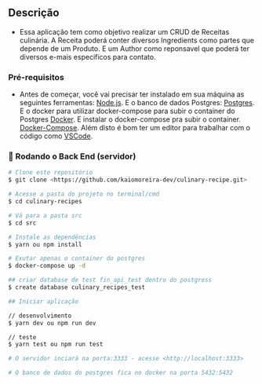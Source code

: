 ## Descrição
* Essa aplicação tem como objetivo realizar um CRUD de Receitas culinária. A Receita poderá conter diversos Ingredients como partes que depende de um Produto. E um Author como reponsavel que poderá ter diversos e-mais especificos para contato.

### Pré-requisitos

* Antes de começar, você vai precisar ter instalado em sua máquina as seguintes ferramentas:
[Node.js](https://nodejs.org/en/). 
E o banco de dados Postgres:
[Postgres](https://www.postgresql.org/).
E o docker para utilizar docker-compose para subir o container do Postgres
[Docker](https://https://www.docker.com/).
E instalar o docker-compose pra subir o container.
[Docker-Compose](https://docs.docker.com/compose/install/).
Além disto é bom ter um editor para trabalhar com o código como [VSCode](https://code.visualstudio.com/).

### 🎲 Rodando o Back End (servidor)

```bash
# Clone este repositório
$ git clone <https://github.com/kaiomoreira-dev/culinary-recipe.git>

# Acesse a pasta do projeto no terminal/cmd
$ cd culinary-recipes

# Vá para a pasta src
$ cd src

# Instale as dependências
$ yarn ou npm install

# Exutar apenas o container do postgres
$ docker-compose up -d

## criar database de test fin_api_test dentro do postgress
$ create database culinary_recipes_test

## Iniciar aplicação

// desenvolvimento
$ yarn dev ou npm run dev

// teste
$ yarn test ou npm run test

# O servidor inciará na porta:3333 - acesse <http://localhost:3333>

# O banco de dados do postgres fica no docker na porta 5432:5432

```
